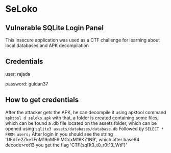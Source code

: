 # SeLoko

## Vulnerable SQLite Login Panel

This insecure application was used as a CTF challenge for learning about local databases and APK decompilation

## Credentials
user: rajada

password: guldan37

## How to get credentials

After the attacker gets the APK, he can decompile it using apktool command 
`
apktool d seloko.apk
`
with that, a folder is created containing some files, which can be found a .db file located on the assets folder, which can be opened using
`
sqlite3 assets/databases/database.db
`
Followed by
`
SELECT * FROM users;
`
After login in you should see the string 'UEdTe2ZkeTFnM19nMF9lMGcxM19KZ1N9', which after base64 decode>rot13 you get the flag 'CTF{sql1t3_t0_r0t13_WtF}'

